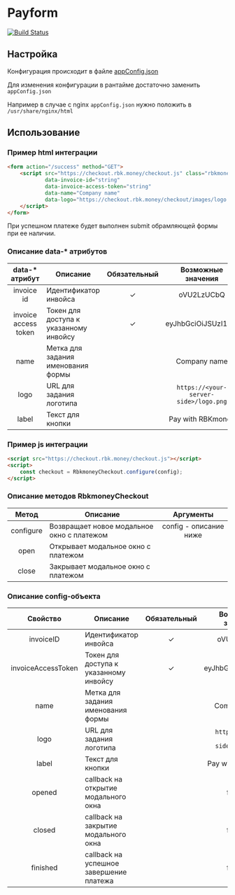 # Payform
[![Build Status](http://ci.rbkmoney.com/buildStatus/icon?job=rbkmoney_private/payform/master)](http://ci.rbkmoney.com/job/rbkmoney_private/job/payform/job/master)

## Настройка
Конфигурация происходит в файле [appConfig.json](/src/appConfig.json)

Для изменения конфигурации в рантайме достаточно заменить `appConfig.json`

Например в случае с nginx `appConfig.json` нужно положить в `/usr/share/nginx/html`

## Использование
### Пример html интеграции
```html
<form action="/success" method="GET">
    <script src="https://checkout.rbk.money/checkout.js" class="rbkmoney-checkout"
            data-invoice-id="string"
            data-invoice-access-token="string"
            data-name="Company name"
            data-logo="https://checkout.rbk.money/checkout/images/logo.png">
    </script>
</form>
```

При успешном платеже будет выполнен submit обрамляющей формы при ее наличии.
### Описание data-* атрибутов
| data-* атрибут           | Описание                                              | Обязательный | Возможные значения                    |
| :----------------------: | ----------------------------------------------------- | :-----------:| :------------------------------------:|
| invoice id               | Идентификатор инвойса                                 | ✓            | oVU2LzUCbQ                            |
| invoice access token     | Токен для доступа к указанному инвойсу                | ✓            | eyJhbGciOiJSUzI1N...                  |
| name                     | Метка для задания именования формы                    |              | Company name                          |
| logo                     | URL для задания логотипа                              |              | `https://<your-server-side>/logo.png` |
| label                    | Текст для кнопки                                      |              |  Pay with RBKmoney                    |

### Пример js интеграции
```html
<script src="https://checkout.rbk.money/checkout.js"></script>
<script>
    const checkout = RbkmoneyCheckout.configure(config);
</script>
```
### Описание методов RbkmoneyCheckout
| Метод                    | Описание                                              | Аргументы                 |
| :----------------------: | ----------------------------------------------------- | :------------------------:|
| configure                | Возвращает новое модальное окно с платежом            | config - описание ниже    |
| open                     | Открывает модальное окно с платежом                   |                           |
| close                    | Закрывает модальное окно с платежом                   |                           |

### Описание config-объекта
| Свойство                 | Описание                                              | Обязательный | Возможные значения                    |
| :----------------------: | ----------------------------------------------------- | :-----------:| :------------------------------------:|
| invoiceID                | Идентификатор инвойса                                 | ✓            | oVU2LzUCbQ                            |
| invoiceAccessToken       | Токен для доступа к указанному инвойсу                | ✓            | eyJhbGciOiJSUzI1N...                  |
| name                     | Метка для задания именования формы                    |              | Company name                          |
| logo                     | URL для задания логотипа                              |              | `https://<your-server-side>/logo.png` |
| label                    | Текст для кнопки                                      |              | Pay with RBKmoney                     |
| opened                   | callback на открытие модального окна                  |              | function                              |
| closed                   | callback на закрытие модального окна                  |              | function                              |
| finished                 | callback на успешное завершение платежа               |              | function                              |